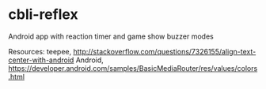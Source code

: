 # cbli-reflex
Android app with reaction timer and game show buzzer modes

Resources:
teepee, http://stackoverflow.com/questions/7326155/align-text-center-with-android
Android, https://developer.android.com/samples/BasicMediaRouter/res/values/colors.html
